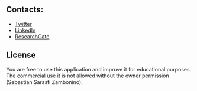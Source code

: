 ## Contacts:

- [Twitter](https://twitter.com/sarasti_seb)
- [LinkedIn](https://linkedin.com/in/sebastiansarasti)
- [ResearchGate](https://www.researchgate.net/profile/Sebastian-Sarasti-2)


## License

You are free to use this application and improve it for educational purposes. The commercial use it is not allowed without the owner permission (Sebastian Sarasti Zambonino).

